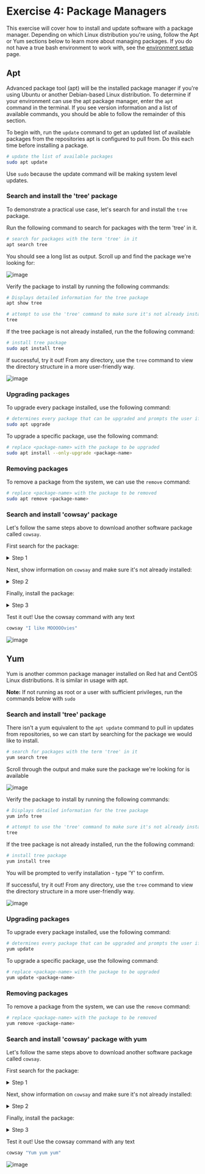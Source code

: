 # Exercise 4: Package Managers

This exercise will cover how to install and update software with a package manager. Depending on which Linux distribution you're using, follow the Apt or Yum sections below to learn more about managing packages. If you do not have a true bash environment to work with, see the [environment setup](./environment-setup.md) page.


## Apt 

Advanced package tool (apt) will be the installed package manager if you're using Ubuntu or another Debian-based Linux distribution. To determine if your environment can use the apt package manager, enter the `apt` command in the terminal. If you see version information and a list of available commands, you should be able to follow the remainder of this section.

To begin with, run the `update` command to get an updated list of available packages from the repositories apt is configured to pull from. Do this each time before installing a package.

```bash
# update the list of available packages 
sudo apt update
```

Use `sudo` because the update command will be making system level updates.

### Search and install the 'tree' package

To demonstrate a practical use case, let's search for and install the `tree` package. 

Run the following command to search for packages with the term 'tree' in it.

```bash
# search for packages with the term 'tree' in it
apt search tree
```

You should see a long list as output. Scroll up and find the package we're looking for:

![image](../images/exercise4-apt-search-tree.PNG)

Verify the package to install by running the following commands:

```bash
# Displays detailed information for the tree package
apt show tree

# attempt to use the 'tree' command to make sure it's not already installed. Should see a 'tree' command not found error
tree
```

If the tree package is not already installed, run the the following command:

```bash
# install tree package
sudo apt install tree
```

If successful, try it out! From any directory, use the `tree` command to view the directory structure in a more user-friendly way.

![image](../images/exercise4-tree-demo.PNG)

### Upgrading packages

To upgrade every package installed, use the following command:

```bash
# determines every package that can be upgraded and prompts the user if they would like to continue
sudo apt upgrade
```

To upgrade a specific package, use the following command:

```bash
# replace <package-name> with the package to be upgraded
sudo apt install --only-upgrade <package-name>
```

### Removing packages

To remove a package from the system, we can use the `remove` command:

```bash
# replace <package-name> with the package to be removed
sudo apt remove <package-name>
```

### Search and install 'cowsay' package

Let's follow the same steps above to download another software package called `cowsay`.

First search for the package:

<details><summary>Step 1</summary>

```bash
# search for packages with the term 'cowsay' in it
apt search cowsay
```

</details>

Next, show information on `cowsay` and make sure it's not already installed:

<details><summary>Step 2</summary>

```bash
# Displays detailed information for the cowsay package
apt show cowsay

# attempt to use the 'cowsay' command to make sure it's not already installed. Should see a 'cowsay' command not found error
cowsay
```

</details>

Finally, install the package:

<details><summary>Step 3</summary>

```bash
# install the cowsay package
sudo apt install cowsay
```

</details>

Test it out! Use the cowsay command with any text 

```bash
cowsay "I like MOOOOOvies"
```

![image](../images/exercise4-cowsay-demo.PNG)

## Yum

Yum is another common package manager installed on Red hat and CentOS Linux distributions. It is similar in usage with apt.

__Note:__ If not running as root or a user with sufficient privileges, run the commands below with `sudo` 
### Search and install 'tree' package

There isn't a yum equivalent to the `apt update` command to pull in updates from repositories, so we can start by searching for the package we would like to install.

```bash
# search for packages with the term 'tree' in it
yum search tree
```

Scroll through the output and make sure the package we're looking for is available

![image](../images/exercise4-yum-search-tree.PNG)

Verify the package to install by running the following commands:

```bash
# Displays detailed information for the tree package
yum info tree

# attempt to use the 'tree' command to make sure it's not already installed. Should see a 'tree' command not found error
tree
```

If the tree package is not already installed, run the the following command:

```bash
# install tree package 
yum install tree
```

You will be prompted to verify installation - type 'Y' to confirm. 

If successful, try it out! From any directory, use the `tree` command to view the directory structure in a more user-friendly way.

![image](../images/exercise4-yum-tree-demo.PNG)

### Upgrading packages

To upgrade every package installed, use the following command:

```bash
# determines every package that can be upgraded and prompts the user if they would like to continue
yum update
```

To upgrade a specific package, use the following command:

```bash
# replace <package-name> with the package to be upgraded
yum update <package-name>
```

### Removing packages

To remove a package from the system, we can use the `remove` command:

```bash
# replace <package-name> with the package to be removed
yum remove <package-name>
```

### Search and install 'cowsay' package with yum

Let's follow the same steps above to download another software package called `cowsay`.

First search for the package:

<details><summary>Step 1</summary>

```bash
# search for packages with the term 'cowsay' in it
yum search cowsay
```

</details>

Next, show information on `cowsay` and make sure it's not already installed:

<details><summary>Step 2</summary>

```bash
# Displays detailed information for the cowsay package
yum info cowsay

# attempt to use the 'cowsay' command to make sure it's not already installed. Should see a 'cowsay' command not found error
cowsay
```

</details>

Finally, install the package:

<details><summary>Step 3</summary>

```bash
# install the cowsay package
yum install cowsay
```

</details>

Test it out! Use the cowsay command with any text 

```bash
cowsay "Yum yum yum"
```

![image](../images/exercise4-yum-cowsay-demo.PNG)
